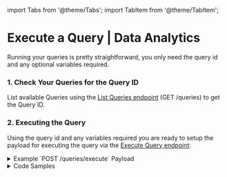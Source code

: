import Tabs from '@theme/Tabs';
import TabItem from '@theme/TabItem';

# Execute a Query | Data Analytics

Running your queries is pretty straightforward, you only need the query id and any optional variables required.

### 1. Check Your Queries for the Query ID

List available Queries using the [List Queries endpoint](../../api/nildb/get-queries.api.mdx) (GET /queries) to get the Query ID.

### 2. Executing the Query

Using the query id and any variables required you are ready to setup the payload for executing the query via the [Execute Query endpoint](../../api/nildb/execute-query.api.mdx):

<details>
<summary>Example `POST /queries/execute` Payload</summary>

```JSON
{
  "id": "dfcee886-231d-4a9d-9bdd-857f74XXXXX",
  "variables": {
    "service": "Netflix"
  }
}
```

</details>

<details>
<summary>Code Samples</summary>

<Tabs>
  <TabItem value="python" label="Python">

```python reference showGithubLink
https://github.com/NillionNetwork/blind-module-examples/blob/main/nildb/secretvault_python/nildb_api.py#L61-L79
```

</TabItem> 
<TabItem value="typescript" label="TypeScript">

```TypeScript
  const queryCredentials = async (
        nodeName: NodeName,
        query: string,
        service?: string
): Promise<Credential[]> => {
   const node = config[nodeName];

   try {
      const response = await fetch(`${node.url}/queries/execute`, {
         method: 'POST',
         headers: {
            Authorization: `Bearer ${node.jwt}`,
            'Content-Type': 'application/json',
         },
         body: JSON.stringify({
            id: query,
            variables: {
               service: service,
            },
         }),
      });

      if (!response.ok) {
         throw new Error(`HTTP error! status: ${response.status}`);
      }

      const result = (await response.json()) as NodeResponse<Credential[]>;
      return result.data || [];
   } catch (error) {
      console.error(`Error reading advanced credentials from ${nodeName}:`, error);
      return [];
   }
};
```

</TabItem> 
<TabItem value="wrapper-py" label="Python (with wrapper)">

### Install secretvaults

```bash
pip install secretvaults
```

### Run the query_execute script

```bash
python3 query_execute.py
```

<Tabs>
  <TabItem value="createSchema" label="query_execute.py">
```javascript reference showGithubLink
https://github.com/NillionNetwork/secretvaults-py/blob/main/examples/store_encryption/query_execute.py
```
</TabItem>
  <TabItem value="orgConfig" label="org_config.py">
```javascript reference showGithubLink
https://github.com/NillionNetwork/secretvaults-py/blob/main/examples/org_config.py
```
</TabItem>
</Tabs>

</TabItem>
</Tabs>
</details>
